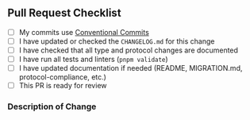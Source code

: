 ## Pull Request Checklist

- [ ] My commits use [Conventional Commits](https://www.conventionalcommits.org/en/v1.0.0/)
- [ ] I have updated or checked the `CHANGELOG.md` for this change
- [ ] I have checked that all type and protocol changes are documented
- [ ] I have run all tests and linters (`pnpm validate`)
- [ ] I have updated documentation if needed (README, MIGRATION.md, protocol-compliance, etc.)
- [ ] This PR is ready for review

### Description of Change

<!-- Please describe your change, why it was needed, and any migration or review notes. --> 